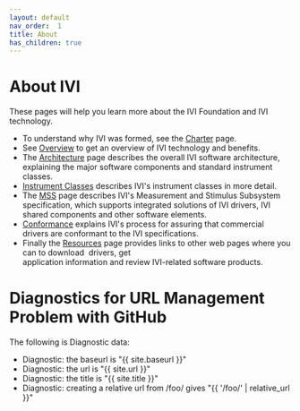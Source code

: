 ```yaml
---
layout: default
nav_order:  1
title: About
has_children: true
---
```


# About IVI

These pages will help you learn more about the IVI Foundation and IVI
technology.

- To understand why IVI was formed, see the [Charter](charter.html)
  page.
- See [Overview](overview.html) to get an overview of IVI technology
  and benefits.
- The [Architecture](architecture.html) page describes the overall IVI
  software architecture, explaining the major software components and
  standard instrument classes.
- [Instrument Classes](instrument_classes.html) describes IVI's
  instrument classes in more detail.
- The [MSS](MSS.html) page describes IVI's Measurement and Stimulus
  Subsystem specification, which supports integrated solutions of IVI
  drivers, IVI shared components and other software elements.
- [Conformance](conformance.html) explains IVI's process for assuring
  that commercial drivers are conformant to the IVI specifications.
- Finally the [Resources](resources.html) page provides links to other
  web pages where you can to download  drivers, get  
  application information and review IVI-related software products.

# Diagnostics for URL Management Problem with GitHub

The following is Diagnostic data:

- Diagnostic: the baseurl is "{{ site.baseurl }}"
- Diagnostic: the url is "{{ site.url }}"
- Diagnostic: the title is "{{ site.title }}"
- Diagnostic: creating a relative url from /foo/ gives "{{ '/foo/' | relative_url }}"
